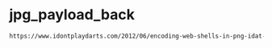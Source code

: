 # jpg_payload_back
```html
https://www.idontplaydarts.com/2012/06/encoding-web-shells-in-png-idat-chunks/
```
#### 
